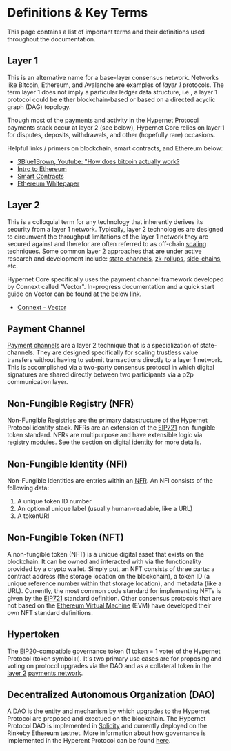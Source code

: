 # Definitions & Key Terms

This page contains a list of important terms and their definitions used throughout the documentation. 

## **Layer 1**

This is an alternative name for a base-layer consensus network. Networks like Bitcoin, Ethereum, and Avalanche are examples of *layer 1* protocols. 
The term layer 1 does not imply a particular ledger data structure, i.e., a layer 1 protocol could be either blockchain-based or based on a 
directed acyclic graph (DAG) topology. 

Though most of the payments and activity in the Hypernet Protocol payments stack occur at layer 2 (see below), Hypernet Core relies on layer 1 for 
disputes, deposits, withdrawals, and other (hopefully rare) occasions.

Helpful links / primers on blockchain, smart contracts, and Ethereum below:

- [3Blue1Brown, Youtube: "How does bitcoin actually work?](https://www.youtube.com/watch?v=bBC-nXj3Ng4&t=3s)
- [Intro to Ethereum](https://ethereum.org/en/developers/docs/intro-to-ethereum/)
- [Smart Contracts](https://ethereum.org/en/developers/docs/smart-contracts/)
- [Ethereum Whitepaper](https://ethereum.org/en/whitepaper/)

## **Layer 2**

This is a colloquial term for any technology that inherently derives its security from a layer 1 network. Typically, layer 2 technologies are designed to circumvent
the throughput limitations of the layer 1 network they are secured against and therefor are often referred to as off-chain [scaling](https://ethereum.org/en/developers/docs/scaling/) 
techniques. Some common layer 2 approaches that are under active research and development include: [state-channels](https://ethereum.org/en/developers/docs/scaling/state-channels/), 
[zk-rollups](https://ethereum.org/en/developers/docs/scaling/layer-2-rollups/#zk-video), [side-chains](https://ethereum.org/en/developers/docs/scaling/sidechains/#top), etc.

Hypernet Core specifically uses the payment channel framework developed by Connext called "Vector". In-progress documentation and a quick start guide on 
Vector can be found at the below link.

- [Connext - Vector](https://github.com/connext/vector)

## **Payment Channel**

[Payment channels](https://dl.acm.org/doi/pdf/10.1145/3243734.3243856?casa_token=ySJOdlwgPCcAAAAA%3AnkfO9uHl7fZ-c7C0_L3xrQSHhujnqNIJgtkB7Gt2yE6MZV9145qbyHsGHQaSV1NGZBNousWk-wQ) 
are a layer 2 technique that is a specialization of state-channels. They are designed specifically for scaling trustless value transfers without having to submit 
transactions directly to a layer 1 network. This is accomplished via a two-party consensus protocol in which digital signatures are shared directly between two
participants via a p2p communication layer. 

## Non-Fungible Registry (NFR)

Non-Fungible Registries are the primary datastructure of the Hypernet Protocol identity stack. NFRs are an extension of the [EIP721](https://eips.ethereum.org/EIPS/eip-721) 
non-fungible token standard. NFRs are multipurpose and have extensible logic via registry [modules](/packages/contracts/contracts/modules/README.md). See the section on 
[digital identity](/packages/contracts/contracts/identity/README.md) for more details. 

## Non-Fungible Identity (NFI)

Non-Fungible Identities are entries within an [NFR](/documentation/gitbook/definitions-and-key-terms.md#non-fungible-registry-nfr). An NFI consists of the following data:

1. A unique token ID number
2. An optional unique label (usually human-readable, like a URL)
3. A tokenURI

## Non-Fungible Token (NFT)

A non-fungible token (NFT) is a unique digital asset that exists on the blockchain. It can be owned and interacted with via the functionality provided by a crypto wallet. 
Simply put, an NFT consists of three parts: a contract address (the storage location on the blockchain), a token ID (a unique reference number within that storage location), 
and metadata (like a URL). Currently, the most common code standard for implementing NFTs is given by the [EIP721](https://eips.ethereum.org/EIPS/eip-721) standard definition.
Other consensus protocols that are not based on the [Ethereum Virtual Machine](https://ethereum.org/en/developers/docs/evm/) (EVM) have developed their own NFT standard definitions. 

## Hypertoken

The [EIP20](https://eips.ethereum.org/EIPS/eip-20)-compatible governance token (1 token = 1 vote) of the Hypernet Protocol (token symbol `H`). It's two primary use cases are for proposing and voting on 
protocol upgrades via the DAO and as a collateral token in the [layer 2](/documentation/gitbook/definitions-and-key-terms.md#layer-2) [payments network](/documentation/gitbook/digital-payments.md).

## Decentralized Autonomous Organization (DAO)

A [DAO](https://en.wikipedia.org/wiki/Decentralized_autonomous_organization) is the entity and mechanism by which upgrades to the Hypernet Protocol are proposed and exectued on the 
blockchain. The Hypernet Protocol DAO is implemented in [Solidity](https://docs.soliditylang.org/) and currently deployed on the Rinkeby Ethereum testnet. More information about how 
governance is implemented in the Hyperent Protocol can be found [here](/packages/contracts/contracts/governance/README.md). 